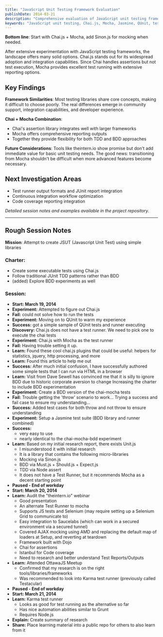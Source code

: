 ```yaml
---
title: "JavaScript Unit Testing Framework Evaluation"
publishDate: 2014-03-21
description: "Comprehensive evaluation of JavaScript unit testing frameworks including Chai.js, Mocha, Jasmine, and QUnit with practical recommendations for team adoption."
keywords: "JavaScript unit testing, Chai.js, Mocha, Jasmine, QUnit, test frameworks, TDD, BDD, Sinon.js, testing tools"
---
```


**Bottom line**: Start with Chai.js + Mocha, add Sinon.js for mocking when needed.

After extensive experimentation with JavaScript testing frameworks, the landscape offers many solid options. Chai.js stands out for its widespread adoption and integration capabilities. Since Chai handles assertions but not test execution, Mocha provides excellent test running with extensive reporting options.

## Key Findings

**Framework Similarities**: Most testing libraries share core concepts, making it difficult to choose poorly. The real differences emerge in community support, integration capabilities, and developer experience.

**Chai + Mocha Combination**: 
- Chai's assertion library integrates well with larger frameworks
- Mocha offers comprehensive reporting outputs
- Together they provide flexibility for both TDD and BDD approaches

**Future Considerations**: Tools like theintern.io show promise but don't add immediate value for basic unit testing needs. The good news: transitioning from Mocha shouldn't be difficult when more advanced features become necessary.

## Next Investigation Areas

- Test runner output formats and JUnit report integration
- Continuous integration workflow optimization
- Code coverage reporting integration

*Detailed session notes and examples available in the project repository.*

---

## Rough Session Notes

**Mission**: Attempt to create JSUT (Javascript Unit Test) using simple libraries

### Charter:

- Create some executable tests using Chai.js
- Follow traditional JUnit TDD patterns rather than BDD
- (added) Explore BDD experiments as well

### Session:

- **Start: March 19, 2014**
- **Experiment:** Attempted to figure out Chai.js
- **Fail:** could not solve how to run the tests
- **Experiment:** Moving on to QUnit to warm my experience
- **Success:** got a simple sample of QUnit tests and runner executing
- **Discovery:** Chai.js does not have a test runner. We need to pick one to execute the chai tests
- **Experiment:** Chai.js with Mocha as the test runner
- **Fail:** Having trouble setting it up.
- **Learn:** Found these cool chai.js plugins that could be useful: helpers for statistics, jquery, http processing, and more
- **Learn:** Found this article to help me out
- **Success:** After much initial confusion, I have successfully authored some simple tests that I can run via HTML in a browser
- **Learn:** Visit from Dave Sewell has convinced me that it is silly to ignore BDD due to historic corporate aversion to change Increasing the charter to include BDD experimentation
- **Experiment:** Create a BDD version of the chai-mocha tests
- **Fail:** Trouble getting the 'throw' scenario to work… Trying a success and fail case to ensure my understanding…
- **Success:** Added test cases for both throw and not throw to ensure understanding
- **Experiment:** Setup a Jasmine test suite (BDD library and runner combined)
- **Success:**
  - very easy to use
  - nearly identical to the chai-mocha-bdd experiment
- **Learn:** Based on my initial research report, there exists Unit.js
  - I misunderstood it with initial research
  - It is a library that contains the following micro-libraries
  - Mocking via Sinon.js
  - BDD via Must.js + Should.js + Expect.js
  - TDD via Node assert
  - It does not have a Test Runner, but it recommends Mocha as a decent starting point
- **Paused - End of workday**
- **Start: March 20, 2014**
- **Learn:** Audit the "theintern.io" webinar
  - Good presentation
  - An alternate Test Runner to mocha
  - Supports JS tests and Selenium (may require setting up a Selenium Grid to communicate to)
  - Easy integration to Saucelabs (which can work in a secured environment via a secured tunnel)
  - Covered AJAX mocking using AMD and replacing the default map of loaders at Setup, and reverting at teardown
  - Framework built with Dojo
  - Chai for assertions
  - Istanbul for Code coverage
  - Need to research and better understand Test Reports/Outputs
- **Learn:** Attended OttawaJS Meetup
  - Confirmed that my research is on the right tools/libraries/frameworks
  - Was recommended to look into Karma test runner (previously called Testacular)
- **Paused - End of workday**
- **Start: March 21, 2014**
- **Learn:** Karma test runner
  - Looks as good for test running as the alternative so far
  - Has nice automation abilities similar to Grunt
  - Requires Node.js
- **Explain:** Create summary of research
- **Share:** Place learning material into a public repo for others to also learn from it
